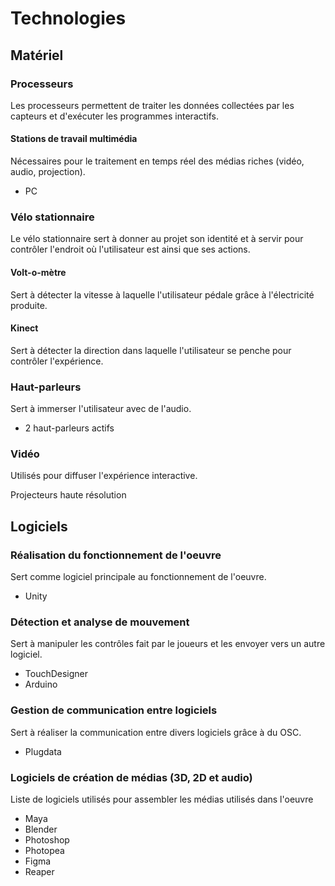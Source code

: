 # Technologies 
## Matériel
### Processeurs
Les processeurs permettent de traiter les données collectées par les capteurs et d'exécuter les programmes interactifs.

#### Stations de travail multimédia
Nécessaires pour le traitement en temps réel des médias riches (vidéo, audio, projection).
- PC

### Vélo stationnaire
Le vélo stationnaire sert à donner au projet son identité et à servir pour contrôler l'endroit où l'utilisateur est ainsi que ses actions.

#### Volt-o-mètre
Sert à détecter la vitesse à laquelle l'utilisateur pédale grâce à l'électricité produite.

#### Kinect
Sert à détecter la direction dans laquelle l'utilisateur se penche pour contrôler l'expérience.

### Haut-parleurs
Sert à immerser l'utilisateur avec de l'audio.
- 2 haut-parleurs actifs

### Vidéo
Utilisés pour diffuser l'expérience interactive.

Projecteurs haute résolution

## Logiciels
### Réalisation du fonctionnement de l'oeuvre
Sert comme logiciel principale au fonctionnement de l'oeuvre.
- Unity

### Détection et analyse de mouvement
Sert à manipuler les contrôles fait par le joueurs et les envoyer vers un autre logiciel.
- TouchDesigner
- Arduino

### Gestion de communication entre logiciels
Sert à réaliser la communication entre divers logiciels grâce à du OSC.
- Plugdata

### Logiciels de création de médias (3D, 2D et audio)
Liste de logiciels utilisés pour assembler les médias utilisés dans l'oeuvre
- Maya
- Blender
- Photoshop
- Photopea
- Figma
- Reaper
